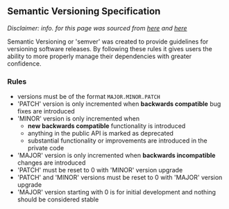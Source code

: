 ## Semantic Versioning Specification

*Disclaimer: info. for this page was sourced from [here](https://semver.org/) and [here](https://docs.npmjs.com/misc/semver)*

Semantic Versioning or 'semver' was created to provide guidelines for versioning software releases. By following these rules it gives users the ability to more properly manage their dependencies with greater confidence.

### Rules

- versions must be of the format `MAJOR.MINOR.PATCH`
- 'PATCH' version is only incremented when **backwards compatible** bug fixes are introduced
- 'MINOR' version is only incremented when 
    - **new backwards compatible** functionality is introduced
    - anything in the public API is marked as deprecated
    - substantial functionality or improvements are introduced in the private code
- 'MAJOR' version is only incremented when **backwards incompatible** changes are introduced
- 'PATCH' must be reset to 0 with 'MINOR' version upgrade
- 'PATCH' and 'MINOR' versions must be reset to 0 with 'MAJOR' version upgrade
- 'MAJOR' version starting with 0 is for initial development and nothing should be considered stable
